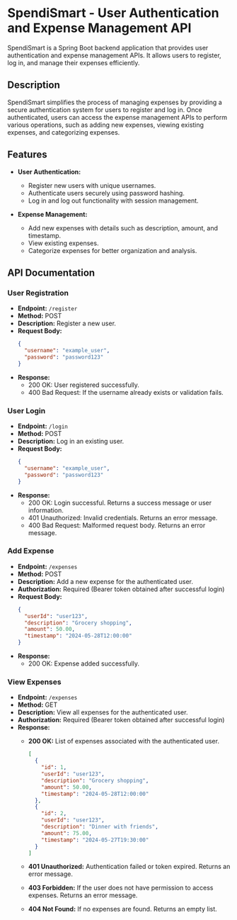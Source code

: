 # SpendiSmart - User Authentication and Expense Management API

SpendiSmart is a Spring Boot backend application that provides user authentication and expense management APIs. It allows users to register, log in, and manage their expenses efficiently.

## Description

SpendiSmart simplifies the process of managing expenses by providing a secure authentication system for users to register and log in. Once authenticated, users can access the expense management APIs to perform various operations, such as adding new expenses, viewing existing expenses, and categorizing expenses.

## Features

- **User Authentication:**
  - Register new users with unique usernames.
  - Authenticate users securely using password hashing.
  - Log in and log out functionality with session management.

- **Expense Management:**
  - Add new expenses with details such as description, amount, and timestamp.
  - View existing expenses.
  - Categorize expenses for better organization and analysis.

## API Documentation

### User Registration

- **Endpoint:** `/register`
- **Method:** POST
- **Description:** Register a new user.
- **Request Body:**
  ```json
  {
    "username": "example_user",
    "password": "password123"
  }
  ```
- **Response:** 
  - 200 OK: User registered successfully.
  - 400 Bad Request: If the username already exists or validation fails.
 
### User Login

- **Endpoint:** `/login`
- **Method:** POST
- **Description:** Log in an existing user.
- **Request Body:**
  ```json
  {
    "username": "example_user",
    "password": "password123"
  }
  ```
- **Response:** 
  - 200 OK: Login successful. Returns a success message or user information.
  - 401 Unauthorized: Invalid credentials. Returns an error message.
  - 400 Bad Request: Malformed request body. Returns an error message.

### Add Expense

- **Endpoint:** `/expenses`
- **Method:** POST
- **Description:** Add a new expense for the authenticated user.
- **Authorization:** Required (Bearer token obtained after successful login)
- **Request Body:**
  ```json
  {
    "userId": "user123",
    "description": "Grocery shopping",
    "amount": 50.00,
    "timestamp": "2024-05-28T12:00:00"
  }
- **Response:** 
  - 200 OK: Expense added successfully.

### View Expenses

- **Endpoint:** `/expenses`
- **Method:** GET
- **Description:** View all expenses for the authenticated user.
- **Authorization:** Required (Bearer token obtained after successful login)
- **Response:**
  - **200 OK:** List of expenses associated with the authenticated user.
    ```json
    [
      {
        "id": 1,
        "userId": "user123",
        "description": "Grocery shopping",
        "amount": 50.00,
        "timestamp": "2024-05-28T12:00:00"
      },
      {
        "id": 2,
        "userId": "user123",
        "description": "Dinner with friends",
        "amount": 75.00,
        "timestamp": "2024-05-27T19:30:00"
      }
    ]
    ```
  - **401 Unauthorized:** Authentication failed or token expired. Returns an error message.

  - **403 Forbidden:** If the user does not have permission to access expenses. Returns an error message.
  - **404 Not Found:** If no expenses are found. Returns an empty list.


 

